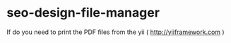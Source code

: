 seo-design-file-manager
=======================

If do you need to print the PDF files from the yii ( http://yiiframework.com ) 
